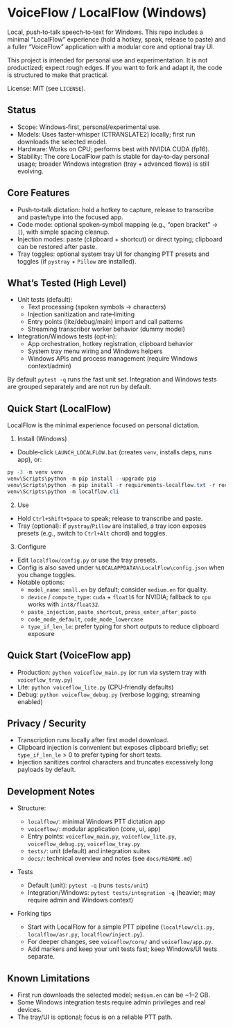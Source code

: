 # VoiceFlow / LocalFlow (Windows)

Local, push‑to‑talk speech‑to‑text for Windows. This repo includes a minimal “LocalFlow” experience (hold a hotkey, speak, release to paste) and a fuller “VoiceFlow” application with a modular core and optional tray UI.

This project is intended for personal use and experimentation. It is not productized; expect rough edges. If you want to fork and adapt it, the code is structured to make that practical.

License: MIT (see `LICENSE`).

## Status

- Scope: Windows‑first, personal/experimental use.
- Models: Uses faster‑whisper (CTRANSLATE2) locally; first run downloads the selected model.
- Hardware: Works on CPU; performs best with NVIDIA CUDA (fp16).
- Stability: The core LocalFlow path is stable for day‑to‑day personal usage; broader Windows integration (tray + advanced flows) is still evolving.

## Core Features

- Push‑to‑talk dictation: hold a hotkey to capture, release to transcribe and paste/type into the focused app.
- Code mode: optional spoken‑symbol mapping (e.g., “open bracket” → `[`), with simple spacing cleanup.
- Injection modes: paste (clipboard + shortcut) or direct typing; clipboard can be restored after paste.
- Tray toggles: optional system tray UI for changing PTT presets and toggles (if `pystray` + `Pillow` are installed).

## What’s Tested (High Level)

- Unit tests (default):
  - Text processing (spoken symbols → characters)
  - Injection sanitization and rate‑limiting
  - Entry points (lite/debug/main) import and call patterns
  - Streaming transcriber worker behavior (dummy model)
- Integration/Windows tests (opt‑in):
  - App orchestration, hotkey registration, clipboard behavior
  - System tray menu wiring and Windows helpers
  - Windows APIs and process management (require Windows context/admin)

By default `pytest -q` runs the fast unit set. Integration and Windows tests are grouped separately and are not run by default.

## Quick Start (LocalFlow)

LocalFlow is the minimal experience focused on personal dictation.

1) Install (Windows)

- Double‑click `LAUNCH_LOCALFLOW.bat` (creates `venv`, installs deps, runs app), or:

```powershell
py -3 -m venv venv
venv\Scripts\python -m pip install --upgrade pip
venv\Scripts\python -m pip install -r requirements-localflow.txt -r requirements-dev.txt
venv\Scripts\python -m localflow.cli
```

2) Use

- Hold `Ctrl+Shift+Space` to speak; release to transcribe and paste.
- Tray (optional): if `pystray`/`Pillow` are installed, a tray icon exposes presets (e.g., switch to `Ctrl+Alt` chord) and toggles.

3) Configure

- Edit `localflow/config.py` or use the tray presets.
- Config is also saved under `%LOCALAPPDATA%\LocalFlow\config.json` when you change toggles.
- Notable options:
  - `model_name`: `small.en` by default; consider `medium.en` for quality.
  - `device` / `compute_type`: `cuda` + `float16` for NVIDIA; fallback to `cpu` works with `int8/float32`.
  - `paste_injection`, `paste_shortcut`, `press_enter_after_paste`
  - `code_mode_default`, `code_mode_lowercase`
  - `type_if_len_le`: prefer typing for short outputs to reduce clipboard exposure

## Quick Start (VoiceFlow app)

- Production: `python voiceflow_main.py` (or run via system tray with `voiceflow_tray.py`)
- Lite: `python voiceflow_lite.py` (CPU‑friendly defaults)
- Debug: `python voiceflow_debug.py` (verbose logging; streaming enabled)

## Privacy / Security

- Transcription runs locally after first model download.
- Clipboard injection is convenient but exposes clipboard briefly; set `type_if_len_le` > 0 to prefer typing for short texts.
- Injection sanitizes control characters and truncates excessively long payloads by default.

## Development Notes

- Structure:
  - `localflow/`: minimal Windows PTT dictation app
  - `voiceflow/`: modular application (core, ui, app)
  - Entry points: `voiceflow_main.py`, `voiceflow_lite.py`, `voiceflow_debug.py`, `voiceflow_tray.py`
  - `tests/`: unit (default) and integration suites
  - `docs/`: technical overview and notes (see `docs/README.md`)

- Tests
  - Default (unit): `pytest -q` (runs `tests/unit`)
  - Integration/Windows: `pytest tests/integration -q` (heavier; may require admin and Windows context)

- Forking tips
  - Start with LocalFlow for a simple PTT pipeline (`localflow/cli.py`, `localflow/asr.py`, `localflow/inject.py`).
  - For deeper changes, see `voiceflow/core/` and `voiceflow/app.py`.
  - Add markers and keep your unit tests fast; keep Windows/UI tests separate.

## Known Limitations

- First run downloads the selected model; `medium.en` can be ~1–2 GB.
- Some Windows integration tests require admin privileges and real devices.
- The tray/UI is optional; focus is on a reliable PTT path.
